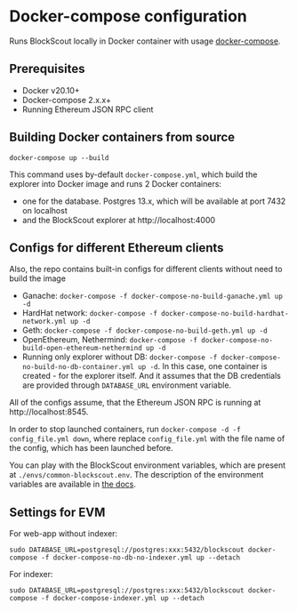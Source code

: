 # Docker-compose configuration

Runs BlockScout locally in Docker container with usage [docker-compose](https://github.com/docker/compose).

## Prerequisites

- Docker v20.10+
- Docker-compose 2.x.x+
- Running Ethereum JSON RPC client

## Building Docker containers from source

```
docker-compose up --build
```

This command uses by-default `docker-compose.yml`, which build the explorer into Docker image and runs 2 Docker containers:

- one for the database. Postgres 13.x, which will be available at port 7432 on localhost
- and the BlockScout explorer at http://localhost:4000

## Configs for different Ethereum clients

Also, the repo contains built-in configs for different clients without need to build the image

- Ganache: `docker-compose -f docker-compose-no-build-ganache.yml up -d`
- HardHat network: `docker-compose -f docker-compose-no-build-hardhat-network.yml up -d`
- Geth: `docker-compose -f docker-compose-no-build-geth.yml up -d`
- OpenEthereum, Nethermind: `docker-compose -f docker-compose-no-build-open-ethereum-nethermind up -d`
- Running only explorer without DB: `docker-compose -f docker-compose-no-build-no-db-container.yml up -d`. In this case, one container is created - for the explorer itself. And it assumes that the DB credentials are provided through `DATABASE_URL` environment variable.

All of the configs assume, that the Ethereum JSON RPC is running at http://localhost:8545.

In order to stop launched containers, run `docker-compose -d -f config_file.yml down`, where replace `config_file.yml` with the file name of the config, which has been launched before.

You can play with the BlockScout environment variables, which are present at `./envs/common-blockscout.env`. The description of the environment variables are available in [the docs](https://docs.blockscout.com/for-developers/information-and-settings/env-variables).


## Settings for EVM

For web-app without indexer:
```
sudo DATABASE_URL=postgresql://postgres:xxx:5432/blockscout docker-compose -f docker-compose-no-db-no-indexer.yml up --detach
```

For indexer:
```
sudo DATABASE_URL=postgresql://postgres:xxx:5432/blockscout docker-compose -f docker-compose-indexer.yml up --detach
```

